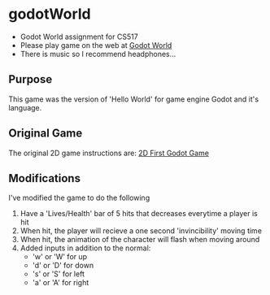 # godotWorld
- Godot World assignment for CS517
- Please play game on the web at [Godot World](https://alaynar.github.io/godotWorld/webFiles/Godot%20World.html)
- There is music so I recommend headphones...

## Purpose
This game was the version of 'Hello World' for game engine Godot and it's language.

## Original Game
The original 2D game instructions are: [2D First Godot Game](https://docs.godotengine.org/en/stable/getting_started/first_2d_game/index.html)

## Modifications
I've modified the game to do the following
  1) Have a 'Lives/Health' bar of 5 hits that decreases everytime a player is hit
  2) When hit, the player will recieve a one second 'invincibility' moving time
  3) When hit, the animation of the character will flash when moving around
  4) Added inputs in addition to the normal:
     - 'w' or 'W' for up
     - 'd' or 'D' for down
     - 's' or 'S' for left
     - 'a' or 'A' for right
